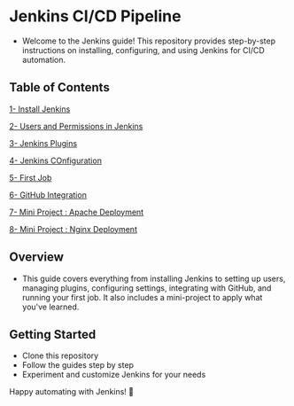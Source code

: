 # Jenkins CI/CD Pipeline

- Welcome to the Jenkins guide! This repository provides step-by-step instructions on installing, configuring, and using Jenkins for CI/CD automation.

## Table of Contents

[1- Install Jenkins](/files/1-Install.md)

[2- Users and Permissions in Jenkins](/files/2-Users-Permissions.md)

[3- Jenkins Plugins](/files/3-Plugins.md)

[4- Jenkins COnfiguration](/files/4-Jenkins-Configuration.md)

[5- First Job](/files/5-First-Job.md)

[6- GitHub Integration](/files/6-Github-Integration.md)

[7- Mini Project : Apache Deployment](/files/7-project-apache.md)

[8- Mini Project : Nginx Deployment](/files/8-project-nginx.md)

## Overview

- This guide covers everything from installing Jenkins to setting up users, managing plugins, configuring settings, integrating with GitHub, and running your first job. It also includes a mini-project to apply what you've learned.

## Getting Started

- Clone this repository
- Follow the guides step by step
- Experiment and customize Jenkins for your needs

Happy automating with Jenkins! 🚀
